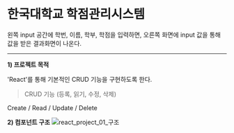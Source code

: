 # 한국대학교 학점관리시스템

왼쪽 input 공간에 학번, 이름, 학부, 학점을 입력하면, 오른쪽 화면에 input 값을 통해 값을 받은 결과화면이 나온다.
****


**1) 프로젝트 목적**

'React'를 통해 기본적인 CRUD 기능을 구현하도록 한다.
> CRUD 기능 (등록, 읽기, 수정, 삭제)

Create / Read / Update / Delete



**2) 컴포넌트 구조**
![react_project_01_구조](https://user-images.githubusercontent.com/56074618/76167675-c7f14080-61ab-11ea-82bd-c9d4b08f9a4e.jpg)




